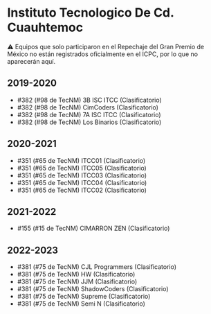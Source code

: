 # Instituto Tecnologico De Cd. Cuauhtemoc

:warning: Equipos que solo participaron en el Repechaje del Gran Premio de México no están registrados oficialmente en el ICPC, por lo que no aparecerán aquí.

## 2019-2020

- #382 (#98 de TecNM) 3B ISC ITCC (Clasificatorio)
- #382 (#98 de TecNM) CimCoders (Clasificatorio)
- #382 (#98 de TecNM) 7A ISC ITCC (Clasificatorio)
- #382 (#98 de TecNM) Los Binarios (Clasificatorio)

## 2020-2021

- #351 (#65 de TecNM) ITCC01 (Clasificatorio)
- #351 (#65 de TecNM) ITCC05 (Clasificatorio)
- #351 (#65 de TecNM) ITCC03 (Clasificatorio)
- #351 (#65 de TecNM) ITCC04 (Clasificatorio)
- #351 (#65 de TecNM) ITCC02 (Clasificatorio)

## 2021-2022

- #155 (#15 de TecNM) CIMARRON  ZEN (Clasificatorio)

## 2022-2023

- #381 (#75 de TecNM) CJL Programmers (Clasificatorio)
- #381 (#75 de TecNM) HW (Clasificatorio)
- #381 (#75 de TecNM) JJM (Clasificatorio)
- #381 (#75 de TecNM) ShadowCoders (Clasificatorio)
- #381 (#75 de TecNM) Supreme (Clasificatorio)
- #381 (#75 de TecNM) Semi N (Clasificatorio)


